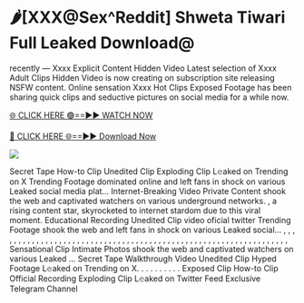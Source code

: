 # 🌶️[XXX@Sex^Reddit] Shweta Tiwari Full Leaked Download@

recently — Xxxx Explicit Content Hidden Video Latest selection of Xxxx Adult Clips Hidden Video is now creating on subscription site releasing NSFW content. Online sensation Xxxx Hot Clips Exposed Footage has been sharing quick clips and seductive pictures on social media for a while now.

[🌐 CLICK HERE 🟢==►► WATCH NOW](https://tinyurl.com/topvvv?st=viral&si=gh)

[🔴 CLICK HERE 🌐==►► Download Now](https://tinyurl.com/topvvv?st=viral&si=gh)

[![](https://t4.ftcdn.net/jpg/00/89/87/57/360_F_89875724_hMf6q0pOUbIm38tYOeJTOKDftmRMQnny.jpg)](https://tinyurl.com/topvvv?st=viral&si=gh)

Secret Tape How-to Clip Unedited Clip Exploding Clip L𝚎aked on Trending on X Trending Footage dominated online and left fans in shock on various Leaked social media plat… Internet-Breaking Video Private Content shook the web and captivated watchers on various underground networks. , a rising content star, skyrocketed to internet stardom due to this viral moment. Educational Recording Unedited Clip video oficial twitter Trending Footage shook the web and left fans in shock on various Leaked social… , , , , , , , , , , , , , , , , , , , , , , , , , , , , , , , , , , , , , , , , , , , , , , , , , , , , , , , , , , , , , , , , , Sensational Clip Intimate Photos shook the web and captivated watchers on various Leaked … Secret Tape Walkthrough Video Unedited Clip Hyped Footage L𝚎aked on Trending on X. . . . . . . . . . Exposed Clip How-to Clip Official Recording Exploding Clip L𝚎aked on Twitter Feed Exclusive Telegram Channel
